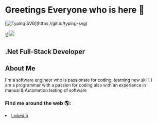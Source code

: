 <!-- # shivanisolanki29? -->

# Greetings Everyone who is here 🫶

[![Typing SVG](https://readme-typing-svg.demolab.com/?lines=I+am+Full+Stack+Developer..❤;Love+to+learn+new+stuffs..;)](https://git.io/typing-svg)

☝️<img src="https://raw.githubusercontent.com/Tarikul-Islam-Anik/Animated-Fluent-Emojis/master/Emojis/Hand%20gestures/Index%20Pointing%20Up.png" alt="Index finger up" width="20px"><h2>.Net Full-Stack Developer</h2>

<h2>About Me</h2>
<p>I'm a software engineer who is passionate for coding, learning new skill.
 <!-- am an experienced full-stack developer with a burning passion for programming. Just like in coding, I love seeing things grow. -->
<!-- experience in Developing & Testing applications and solutions. 
Currently I am working as a part time full stack developer, experience in C# and java Script.  -->
I am a programmer 
with a passion for coding also with an experience in manual & Automation testing of software</p>

<h3>Find me around the web 🌎:</h3>
<li>
<a href="https://www.linkedin.com/in/shivani-solanki/" >LinkedIn</a>
</li>
<!-- <li></li> -->
